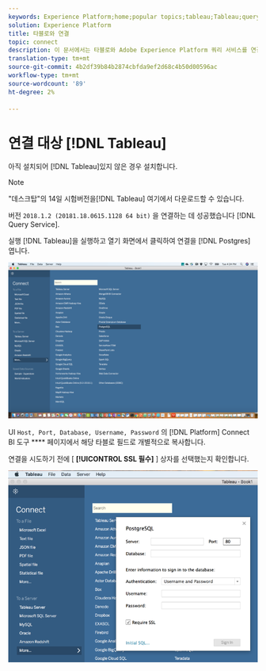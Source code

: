 ```yaml
---
keywords: Experience Platform;home;popular topics;tableau;Tableau;query service;Query service;connect to query service;
solution: Experience Platform
title: 타블로와 연결
topic: connect
description: 이 문서에서는 타블로와 Adobe Experience Platform 쿼리 서비스를 연결하는 단계를 안내합니다.
translation-type: tm+mt
source-git-commit: 4b2df39b84b2874cbfda9ef2d68c4b50d00596ac
workflow-type: tm+mt
source-wordcount: '89'
ht-degree: 2%

---
```



# 연결 대상 [!DNL Tableau]

아직 설치되어 [!DNL Tableau]있지 않은 경우 설치합니다.

>[!NOTE]
>
>&quot;데스크탑&quot;의 14일 시험버전을[!DNL Tableau] 여기에서 [](https://www.tableau.com/products/desktop/download)다운로드할 수 있습니다.
>    
> 버전 `2018.1.2 (20181.18.0615.1128 64 bit)` 을 연결하는 데 성공했습니다 [!DNL Query Service].

실행 [!DNL Tableau]을 실행하고 열기 화면에서 클릭하여 연결을 [!DNL Postgres] 엽니다.

![이미지](../images/clients/tableau/open-connection.png)

UI `Host, Port, Database, Username, Password` 의 [!DNL Platform] Connect BI 도구 **** 페이지에서 해당 타블로 필드로 개별적으로 복사합니다.

연결을 시도하기 전에 [ **[!UICONTROL SSL 필수]** ] 상자를 선택했는지 확인합니다.

![이미지](../images/clients/tableau/ssl-required.png)